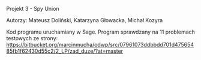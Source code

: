 Projekt 3 - Spy Union

Autorzy: Mateusz Doliński, Katarzyna Głowacka, Michał Kozyra

Kod programu uruchamiany w Sage. 
Program sprawdzany na 11 problemach testowych ze strony: 
https://bitbucket.org/marcinmucha/odwp/src/07961073ddbbdd701d47565485fb1f62430d55c2/2_LP/zad_duze/?at=master
